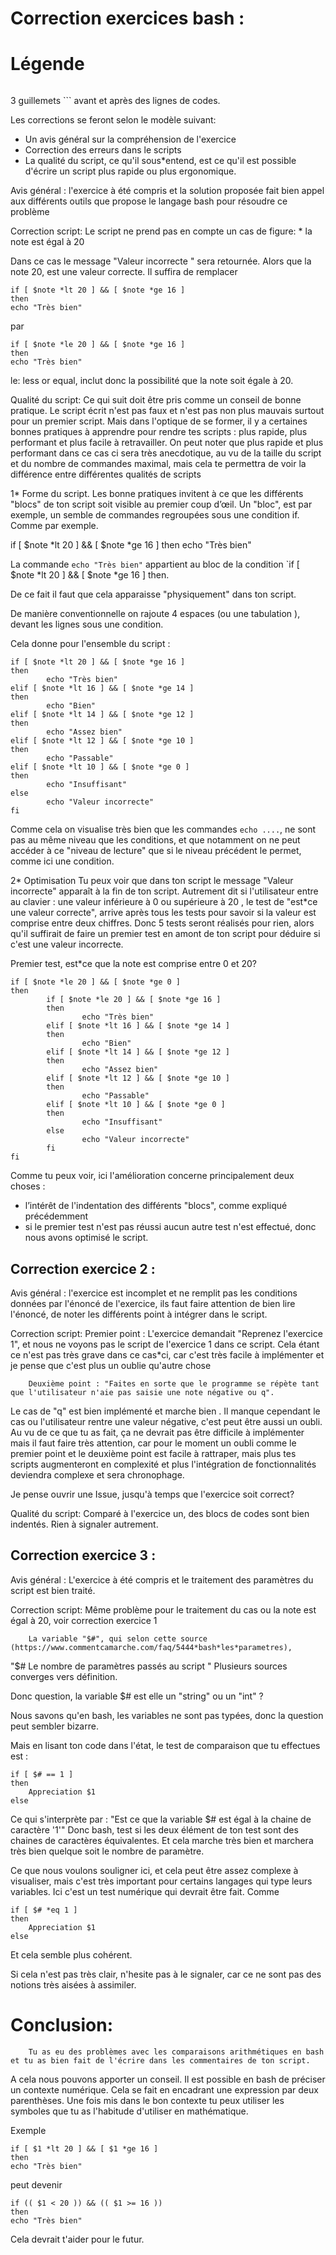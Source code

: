 # Correction exercices bash :

# Légende
```

```


3 guillemets \`\`\` avant et après des lignes de codes.

Les corrections se feront selon le modèle suivant:
 * Un avis général sur la compréhension de l'exercice
 * Correction des erreurs dans le scripts
 * La qualité du script, ce qu'il sous*entend, est ce qu'il est possible d'écrire un script plus rapide ou plus ergonomique.

Avis général : l'exercice à été compris et la solution proposée fait bien appel aux différents outils que propose le langage bash
pour résoudre ce problème

Correction script:
Le script ne prend pas en compte un cas de figure:
        * la note est égal à 20
		
Dans ce cas le message "Valeur incorrecte " sera retournée.  Alors que la note 20, est une valeur correcte.
Il suffira de remplacer
```
if [ $note *lt 20 ] && [ $note *ge 16 ]
then
echo "Très bien"

```

par

```
if [ $note *le 20 ] && [ $note *ge 16 ]
then
echo "Très bien"
```

le: less or equal, inclut donc la possibilité que la note soit égale à 20.


Qualité du script:
        Ce qui suit doit être pris comme un conseil de bonne pratique. Le script écrit n'est pas faux et n'est pas non plus mauvais surtout pour un premier script. Mais dans l'optique de se former, il y a certaines bonnes pratiques à apprendre pour
rendre tes scripts : plus rapide, plus performant et plus facile à retravailler. On peut noter que plus rapide et plus performant dans ce cas ci sera très anecdotique, au vu de la taille du script et du nombre de commandes maximal, mais cela te permettra de voir la différence entre différentes qualités de scripts


1* Forme du script.
Les bonne pratiques invitent à ce que les différents "blocs" de ton script soit visible au premier coup d’œil.
Un "bloc", est par exemple, un semble de commandes regroupées sous une condition if. Comme par exemple.

if [ $note *lt 20 ] && [ $note *ge 16 ]
then
echo "Très bien"

La commande `echo "Très bien"` appartient au bloc de la condition `if [ $note *lt 20 ] && [ $note *ge 16 ] then.

De ce fait il faut que cela apparaisse "physiquement" dans ton script.

De manière conventionnelle on rajoute 4 espaces (ou une tabulation ), devant les lignes sous une condition.

Cela donne pour l'ensemble du script :

```
if [ $note *lt 20 ] && [ $note *ge 16 ]
then
        echo "Très bien"
elif [ $note *lt 16 ] && [ $note *ge 14 ]
then
        echo "Bien"
elif [ $note *lt 14 ] && [ $note *ge 12 ]
then
        echo "Assez bien"
elif [ $note *lt 12 ] && [ $note *ge 10 ]
then
        echo "Passable"
elif [ $note *lt 10 ] && [ $note *ge 0 ]
then
        echo "Insuffisant"
else
        echo "Valeur incorrecte"
fi
```

Comme cela on visualise très bien que les commandes `echo ....`, ne sont pas au même niveau que les conditions, et que notamment
on ne peut accéder à ce "niveau de lecture" que si le niveau précédent le permet, comme ici une condition.


2* Optimisation
        Tu peux voir que dans ton script le message "Valeur incorrecte" apparaît à la fin de ton script. Autrement dit si l'utilisateur
entre au clavier : une valeur inférieure à 0 ou supérieure à 20 , le test de "est*ce une valeur correcte", arrive après
tous les tests pour savoir si la valeur est comprise entre deux chiffres. Donc 5 tests seront réalisés pour rien, alors qu'il suffirait
de faire un premier test en amont de ton script pour déduire si c'est une valeur incorrecte.

Premier test, est*ce que la note est comprise entre 0 et 20?

```
if [ $note *le 20 ] && [ $note *ge 0 ]
then
        if [ $note *le 20 ] && [ $note *ge 16 ]
        then
                echo "Très bien"
        elif [ $note *lt 16 ] && [ $note *ge 14 ]
        then
                echo "Bien"
        elif [ $note *lt 14 ] && [ $note *ge 12 ]
        then
                echo "Assez bien"
        elif [ $note *lt 12 ] && [ $note *ge 10 ]
        then
                echo "Passable"
        elif [ $note *lt 10 ] && [ $note *ge 0 ]
        then
                echo "Insuffisant"
        else
                echo "Valeur incorrecte"
        fi
fi
```

Comme tu peux voir, ici l'amélioration concerne principalement deux choses :
* l’intérêt de l'indentation des différents "blocs", comme expliqué précédemment
* si le premier test n'est pas réussi aucun autre test n'est effectué, donc nous avons optimisé le script.





## Correction exercice 2 :



Avis général : l'exercice est incomplet et ne remplit pas les conditions données par l'énoncé de l'exercice, ils faut faire attention
de bien lire l'énoncé, de noter les différents point à intégrer dans le script.


Correction script:
        Premier point : L'exercice demandait "Reprenez l'exercice 1", et nous ne voyons pas le script de l'exercice 1 dans ce script.
Cela étant ce n'est pas très grave dans ce cas*ci, car c'est très facile à implémenter et je pense que c'est plus un oublie qu'autre chose

        Deuxième point : "Faites en sorte que le programme se répète tant que l'utilisateur n'aie pas saisie une note négative ou q".
Le cas de "q" est bien implémenté et marche bien . Il manque cependant le cas ou l'utilisateur rentre une valeur négative, c'est peut être
aussi un oubli. Au vu de ce que tu as fait, ça ne devrait pas être difficile à implémenter mais il faut faire très attention, car pour le moment
un oubli comme le premier point et le deuxième point est facile à rattraper, mais plus tes scripts augmenteront en complexité et plus l'intégration
de fonctionnalités deviendra complexe et sera chronophage.

Je pense ouvrir une Issue, jusqu'à temps que l'exercice soit correct?


Qualité du script:
        Comparé à l'exercice un, des blocs de codes sont bien indentés. Rien à signaler autrement.



## Correction exercice 3 :


Avis général : L'exercice à été compris et le traitement des paramètres du script est bien traité.


Correction script:
        Même problème pour le traitement du cas ou la note est égal à 20, voir correction exercice 1

        La variable "$#", qui selon cette source (https://www.commentcamarche.com/faq/5444*bash*les*parametres),
"$# Le nombre de paramètres passés au script "
Plusieurs sources converges vers définition.

Donc question, la variable $# est elle un "string" ou un "int" ?

Nous savons qu'en bash, les variables ne sont pas typées, donc la question peut sembler bizarre.

Mais en lisant ton code dans l'état, le test de comparaison que tu effectues est :

```
if [ $# == 1 ]
then
    Appreciation $1
else
```

Ce qui s'interprète par : "Est ce que la variable $# est égal à la chaine de caractère '1'"
Donc bash, test si les deux élément de ton test sont des chaines de caractères équivalentes.
Et cela marche très bien et marchera très bien quelque soit le nombre de paramètre.

Ce que nous voulons souligner ici, et cela peut être assez complexe à visualiser, mais c'est très important pour certains langages
qui type leurs variables. Ici c'est un test numérique qui devrait être fait. Comme

```
if [ $# *eq 1 ]
then
    Appreciation $1
else
```

Et cela semble plus cohérent.

Si cela n'est pas très clair, n'hesite pas à le signaler, car ce ne sont pas des notions très aisées à assimiler.







# Conclusion:
        Tu as eu des problèmes avec les comparaisons arithmétiques en bash et tu as bien fait de l'écrire dans les commentaires de ton script.
A cela nous pouvons apporter un conseil. Il est possible en bash de préciser un contexte numérique. Cela se fait en encadrant
une expression par deux parenthèses. Une fois mis dans le bon contexte tu peux utiliser les symboles que tu as l'habitude d'utiliser
en mathématique.

Exemple

```
if [ $1 *lt 20 ] && [ $1 *ge 16 ]
then
echo "Très bien"
```

peut devenir


```
if (( $1 < 20 )) && (( $1 >= 16 ))
then
echo "Très bien"
```


Cela devrait t'aider pour le futur.
